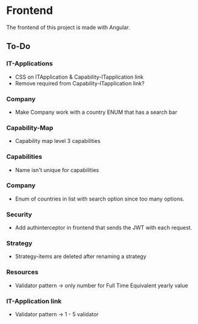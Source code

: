 
# Frontend
The frontend of this project is made with Angular. 

## To-Do

### IT-Applications
* CSS on ITApplication & Capability-ITapplication link
* Remove required from Capability-ITapplication link?

### Company 
* Make Company work with a country ENUM that has a search bar

### Capability-Map
* Capability map level 3 capabilities

### Capabilities
* Name isn't unique for capabilities

### Company
* Enum of countries in list with search option since too many options.

### Security
* Add authinterceptor in frontend that sends the JWT with each request.

### Strategy
* Strategy-items are deleted after renaming a strategy

### Resources
* Validator pattern -> only number for Full Time Equivalent yearly value

### IT-Application link
* Validator pattern -> 1 - 5 validator